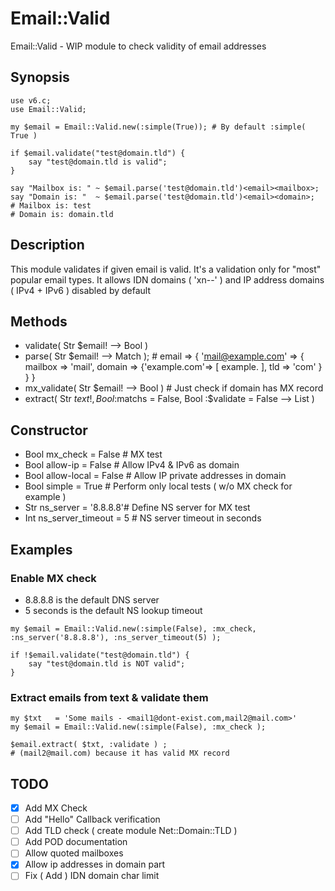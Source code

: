 # Email::Valid
Email::Valid - WIP module to check validity of email addresses
## Synopsis
```perl6
use v6.c;
use Email::Valid;

my $email = Email::Valid.new(:simple(True)); # By default :simple( True )

if $email.validate("test@domain.tld") {
    say "test@domain.tld is valid";
}

say "Mailbox is: " ~ $email.parse('test@domain.tld')<email><mailbox>;
say "Domain is: "  ~ $email.parse('test@domain.tld')<email><domain>;
# Mailbox is: test
# Domain is: domain.tld
```

## Description
This module validates if given email is valid.
It's a validation only for "most" popular email types.
It allows IDN domains ( 'xn--' ) and IP address domains ( IPv4 + IPv6 ) disabled by default

## Methods
- validate( Str $email! --> Bool )
- parse( Str $email! --> Match ); # email => { 'mail@example.com' => { mailbox => 'mail', domain => {'example.com'=> [ example. ], tld => 'com' } } }
- mx_validate( Str $email! --> Bool ) # Just check if domain has MX record
- extract( Str $text!, Bool :$matchs = False, Bool :$validate = False --> List )

## Constructor
- Bool mx_check      = False    # MX test
- Bool allow-ip      = False    # Allow IPv4 & IPv6 as domain
- Bool allow-local   = False    # Allow IP private addresses in domain
- Bool simple        = True     # Perform only local tests ( w/o MX check for example )
- Str  ns_server     = '8.8.8.8'# Define NS server for MX test
- Int  ns_server_timeout = 5    # NS server timeout in seconds

## Examples
### Enable MX check
- 8.8.8.8 is the default DNS server
- 5 seconds is the default NS lookup timeout
```perl6
my $email = Email::Valid.new(:simple(False), :mx_check, :ns_server('8.8.8.8'), :ns_server_timeout(5) );

if !$email.validate("test@domain.tld") {
    say "test@domain.tld is NOT valid";
}
```

### Extract emails from text & validate them
```perl6
my $txt   = 'Some mails - <mail1@dont-exist.com,mail2@mail.com>'
my $email = Email::Valid.new(:simple(False), :mx_check );

$email.extract( $txt, :validate ) ; 
# (mail2@mail.com) because it has valid MX record
```

## TODO
- [x] Add MX Check
- [ ] Add "Hello" Callback verification
- [ ] Add TLD check ( create module Net::Domain::TLD )
- [ ] Add POD documentation
- [ ] Allow quoted mailboxes
- [x] Allow ip addresses in domain part
- [ ] Fix ( Add ) IDN domain char limit
